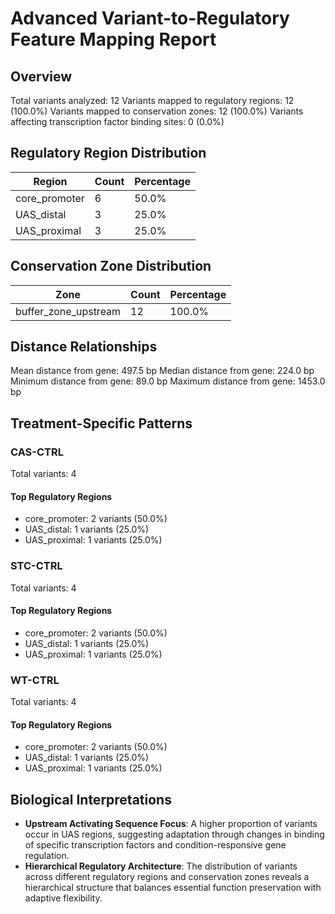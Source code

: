 # Advanced Variant-to-Regulatory Feature Mapping Report

## Overview

Total variants analyzed: 12
Variants mapped to regulatory regions: 12 (100.0%)
Variants mapped to conservation zones: 12 (100.0%)
Variants affecting transcription factor binding sites: 0 (0.0%)

## Regulatory Region Distribution

| Region | Count | Percentage |
|--------|-------|------------|
| core_promoter | 6 | 50.0% |
| UAS_distal | 3 | 25.0% |
| UAS_proximal | 3 | 25.0% |

## Conservation Zone Distribution

| Zone | Count | Percentage |
|------|-------|------------|
| buffer_zone_upstream | 12 | 100.0% |

## Distance Relationships

Mean distance from gene: 497.5 bp
Median distance from gene: 224.0 bp
Minimum distance from gene: 89.0 bp
Maximum distance from gene: 1453.0 bp

## Treatment-Specific Patterns

### CAS-CTRL

Total variants: 4

#### Top Regulatory Regions

- core_promoter: 2 variants (50.0%)
- UAS_distal: 1 variants (25.0%)
- UAS_proximal: 1 variants (25.0%)

### STC-CTRL

Total variants: 4

#### Top Regulatory Regions

- core_promoter: 2 variants (50.0%)
- UAS_distal: 1 variants (25.0%)
- UAS_proximal: 1 variants (25.0%)

### WT-CTRL

Total variants: 4

#### Top Regulatory Regions

- core_promoter: 2 variants (50.0%)
- UAS_distal: 1 variants (25.0%)
- UAS_proximal: 1 variants (25.0%)

## Biological Interpretations

- **Upstream Activating Sequence Focus**: A higher proportion of variants occur in UAS regions, suggesting adaptation through changes in binding of specific transcription factors and condition-responsive gene regulation.
- **Hierarchical Regulatory Architecture**: The distribution of variants across different regulatory regions and conservation zones reveals a hierarchical structure that balances essential function preservation with adaptive flexibility.
